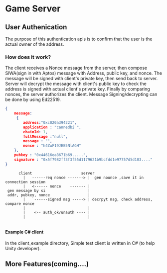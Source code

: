 # Game Server


## User Authenication
The purpose of this authentication apis is to confirm that the user is the actual owner of the address. 
### How does it work?
The client receives a Nonce message from the server, then compose SIWA(sign in with Aptos) message with  Address, public key, and nonce. 
The message will be signed with client's private key, then send back to server. Server will decrypt the message with client's public key to check the address is signed with actual client's private key.
Finally by comparing nonces, the server authorizes the client. 
Message Signing/decrypting can be done by using Ed22519.

```json
{
    message:
     {
        address:"0xc020a394221",
        application : "cannedbi ",
        chainId: 1,
        fullMessage :"null",
        message : "",
        nonce : "h4ZwF19JEE5NlAGH"
    },
    pubkey : "0x44616ea8671b69.....",
    signature : "0x5f7982ff3f3f55d1179621b9bcfdd1e97757d5d103...."
}

```
```
      client                      server
        |   ------req nonce -------> |  gen nounce ,save it in connection session
        |   <------ nonce    ------- |
 gen message by si                   |
 addr, pubkey, nonce                 |
        |    ------signed msg -----> | decrpyt msg, check address, compare nonce
        |                            |
        |    <-- auth_ok/unauth ---- |
        |                            |


```
#### Example C# client

In the client_example directory, Simple test client is written in C#  (to help Unity developer).

## More Features(coming....)
